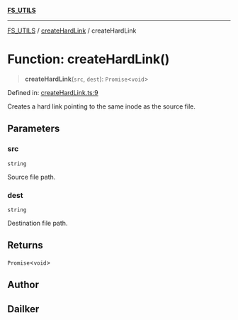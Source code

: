 [**FS_UTILS**](../../README.md)

***

[FS_UTILS](../../README.md) / [createHardLink](../README.md) / createHardLink

# Function: createHardLink()

> **createHardLink**(`src`, `dest`): `Promise`\<`void`\>

Defined in: [createHardLink.ts:9](https://github.com/dailker/everyutil-js/blob/b3e269da55b7d96c15eb37e98c5c4f6b94f05f6f/src/fs/createHardLink.ts#L9)

Creates a hard link pointing to the same inode as the source file.

## Parameters

### src

`string`

Source file path.

### dest

`string`

Destination file path.

## Returns

`Promise`\<`void`\>

## Author

## Dailker
